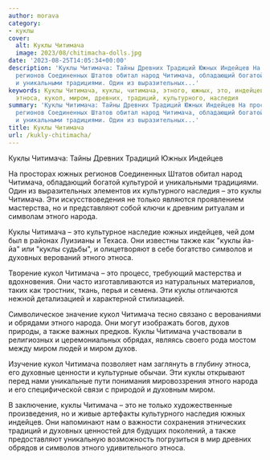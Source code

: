 ```yaml
---
author: morava
category:
- куклы
cover:
  alt: Куклы Читимача
  image: 2023/08/chitimacha-dolls.jpg
date: '2023-08-25T14:05:34+00:00'
description: 'Куклы Читимача: Тайны Древних Традиций Южных Индейцев На просторах южных
  регионов Соединенных Штатов обитал народ Читимача, обладающий богатой культурой
  и уникальными традициями. Один из выразительных...'
keywords: Куклы Читимача, куклы, читимача, этного, южных, это, индейцев, народа, также,
  этноса, кукол, миром, древних, традиций, культурного, наследия
summary: 'Куклы Читимача: Тайны Древних Традиций Южных Индейцев На просторах южных
  регионов Соединенных Штатов обитал народ Читимача, обладающий богатой культурой
  и уникальными традициями. Один из выразительных...'
title: Куклы Читимача
url: /kukly-chitimacha/
---
```


Куклы Читимача: Тайны Древних Традиций Южных Индейцев

На просторах южных регионов Соединенных Штатов обитал народ Читимача, обладающий богатой культурой и уникальными традициями. Один из выразительных элементов их культурного наследия – это куклы Читимача. Эти искусствоведения не только являются проявлением мастерства, но и представляют собой ключи к древним ритуалам и символам этного народа.

Куклы Читимача – это культурное наследие южных индейцев, чей дом был в районах Луизианы и Техаса. Они известны также как "куклы йа-йа" или "куклы судьбы", и олицетворяют в себе богатство символов и духовных верований этного этноса.

Творение кукол Читимача – это процесс, требующий мастерства и вдохновения. Они часто изготавливаются из натуральных материалов, таких как тростник, ткань, перья и семена. Эти куклы отличаются нежной детализацией и характерной стилизацией.

Символическое значение кукол Читимача тесно связано с верованиями и обрядами этного народа. Они могут изображать богов, духов природы, а также важных предков. Куклы Читимача участвовали в религиозных и церемониальных обрядах, являясь своего рода мостом между миром людей и миром духов.

Изучение кукол Читимача позволяет нам заглянуть в глубину этноса, его духовные ценности и культурные обычаи. Эти куклы открывают перед нами уникальные пути понимания мировоззрения этного народа и его специфической связи с природой и духовным миром.

В заключение, куклы Читимача – это не только художественные произведения, но и живые артефакты культурного наследия южных индейцев. Они напоминают нам о важности сохранения этнических традиций и духовных ценностей для будущих поколений, а также предоставляют уникальную возможность погрузиться в мир древних обрядов и символов этного удивительного этноса.